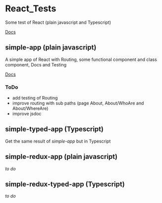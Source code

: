 # React_Tests
Some test of React (plain javascript and Typescript)

[Docs](https://github.com/Magicianred/React_Tests/simple-app/README.md)

## simple-app (plain javascript) 
A simple app of React with Routing, some functional component and class component, Docs and Testing 

[Docs](https://github.com/Magicianred/React_Tests/simple-typed-app/README.md)

### ToDo
- add testing of Routing
- improve routing with sub paths (page About, About/WhoAre and About/WhereAre)
- improve jsdoc

## simple-typed-app (Typescript) 
Get the same result of *simple-app* but in Typescript

## simple-redux-app (plain javascript)
*to do*

## simple-redux-typed-app (Typescript)
*to do*
